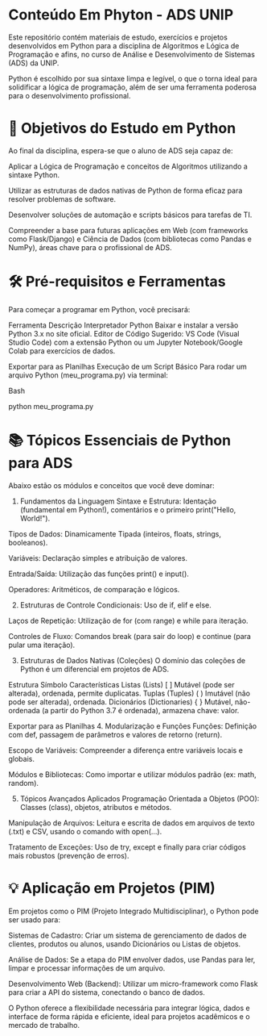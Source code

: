 # Conteúdo Em Phyton - ADS UNIP

Este repositório contém materiais de estudo, exercícios e projetos desenvolvidos em Python para a disciplina de Algoritmos e Lógica de Programação e afins, no curso de Análise e Desenvolvimento de Sistemas (ADS) da UNIP.

Python é escolhido por sua sintaxe limpa e legível, o que o torna ideal para solidificar a lógica de programação, além de ser uma ferramenta poderosa para o desenvolvimento profissional.

# 🎯 Objetivos do Estudo em Python
Ao final da disciplina, espera-se que o aluno de ADS seja capaz de:

Aplicar a Lógica de Programação e conceitos de Algoritmos utilizando a sintaxe Python.

Utilizar as estruturas de dados nativas de Python de forma eficaz para resolver problemas de software.

Desenvolver soluções de automação e scripts básicos para tarefas de TI.

Compreender a base para futuras aplicações em Web (com frameworks como Flask/Django) e Ciência de Dados (com bibliotecas como Pandas e NumPy), áreas chave para o profissional de ADS.

# 🛠️ Pré-requisitos e Ferramentas
Para começar a programar em Python, você precisará:

Ferramenta	Descrição
Interpretador Python	Baixar e instalar a versão Python 3.x no site oficial.
Editor de Código	Sugerido: VS Code (Visual Studio Code) com a extensão Python ou um Jupyter Notebook/Google Colab para exercícios de dados.

Exportar para as Planilhas
Execução de um Script Básico
Para rodar um arquivo Python (meu_programa.py) via terminal:

Bash

python meu_programa.py
# 📚 Tópicos Essenciais de Python para ADS
Abaixo estão os módulos e conceitos que você deve dominar:

1. Fundamentos da Linguagem
Sintaxe e Estrutura: Identação (fundamental em Python!), comentários e o primeiro print("Hello, World!").

Tipos de Dados: Dinamicamente Tipada (inteiros, floats, strings, booleanos).

Variáveis: Declaração simples e atribuição de valores.

Entrada/Saída: Utilização das funções print() e input().

Operadores: Aritméticos, de comparação e lógicos.

2. Estruturas de Controle
Condicionais: Uso de if, elif e else.

Laços de Repetição: Utilização de for (com range) e while para iteração.

Controles de Fluxo: Comandos break (para sair do loop) e continue (para pular uma iteração).

3. Estruturas de Dados Nativas (Coleções)
O domínio das coleções de Python é um diferencial em projetos de ADS.

Estrutura	Símbolo	Características
Listas (Lists)	[ ]	Mutável (pode ser alterada), ordenada, permite duplicatas.
Tuplas (Tuples)	( )	Imutável (não pode ser alterada), ordenada.
Dicionários (Dictionaries)	{ }	Mutável, não-ordenada (a partir do Python 3.7 é ordenada), armazena chave: valor.

Exportar para as Planilhas
4. Modularização e Funções
Funções: Definição com def, passagem de parâmetros e valores de retorno (return).

Escopo de Variáveis: Compreender a diferença entre variáveis locais e globais.

Módulos e Bibliotecas: Como importar e utilizar módulos padrão (ex: math, random).

5. Tópicos Avançados Aplicados
Programação Orientada a Objetos (POO): Classes (class), objetos, atributos e métodos.

Manipulação de Arquivos: Leitura e escrita de dados em arquivos de texto (.txt) e CSV, usando o comando with open(...).

Tratamento de Exceções: Uso de try, except e finally para criar códigos mais robustos (prevenção de erros).

# 💡 Aplicação em Projetos (PIM)
Em projetos como o PIM (Projeto Integrado Multidisciplinar), o Python pode ser usado para:

Sistemas de Cadastro: Criar um sistema de gerenciamento de dados de clientes, produtos ou alunos, usando Dicionários ou Listas de objetos.

Análise de Dados: Se a etapa do PIM envolver dados, use Pandas para ler, limpar e processar informações de um arquivo.

Desenvolvimento Web (Backend): Utilizar um micro-framework como Flask para criar a API do sistema, conectando o banco de dados.

O Python oferece a flexibilidade necessária para integrar lógica, dados e interface de forma rápida e eficiente, ideal para projetos acadêmicos e o mercado de trabalho.
